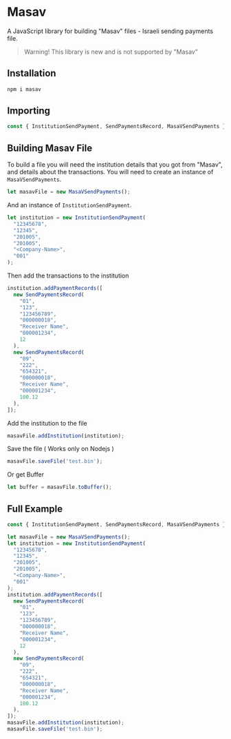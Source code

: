 # Masav
A JavaScript library for building "Masav" files - Israeli sending payments file.
>Warning! This library is new and is not supported by "Masav"
## Installation
```bash
npm i masav
```
## Importing
```javascript
const { InstitutionSendPayment, SendPaymentsRecord, MasaVSendPayments } = require("masav");
```
## Building Masav File
To build a file you will need the institution details that you got from "Masav", and details about the transactions.
You will need to create an instance of ```MasaVSendPayments```.
```javascript
let masavFile = new MasaVSendPayments();
```
And an instance of ```InstitutionSendPayment```.
```javascript
let institution = new InstitutionSendPayment(
  "12345678",
  "12345",
  "201005",
  "201005",
  "<Company-Name>",
  "001"
);
```
Then add the transactions to the institution
```javascript
institution.addPaymentRecords([
  new SendPaymentsRecord(
    "01",
    "123",
    "123456789",
    "000000018",
    "Receiver Name",
    "000001234",
    12
  ),
  new SendPaymentsRecord(
    "09",
    "222",
    "654321",
    "000000018",
    "Receiver Name",
    "000001234",
    100.12
  ),
]);
```
Add the institution to the file
```javascript
masavFile.addInstitution(institution);
```
Save the file ( Works only on Nodejs )
```javascript
masavFile.saveFile('test.bin');
```
Or get Buffer
```javascript
let buffer = masavFile.toBuffer();
```
## Full Example
```javascript
const { InstitutionSendPayment, SendPaymentsRecord, MasaVSendPayments } = require("masav");

let masavFile = new MasaVSendPayments();
let institution = new InstitutionSendPayment(
  "12345678",
  "12345",
  "201005",
  "201005",
  "<Company-Name>",
  "001"
);
institution.addPaymentRecords([
  new SendPaymentsRecord(
    "01",
    "123",
    "123456789",
    "000000018",
    "Receiver Name",
    "000001234",
    12
  ),
  new SendPaymentsRecord(
    "09",
    "222",
    "654321",
    "000000018",
    "Receiver Name",
    "000001234",
    100.12
  ),
]);
masavFile.addInstitution(institution);
masavFile.saveFile('test.bin');
```
